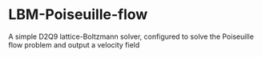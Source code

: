 # LBM-Poiseuille-flow

A simple D2Q9 lattice-Boltzmann solver, configured to solve the Poiseuille flow problem and output a velocity field
